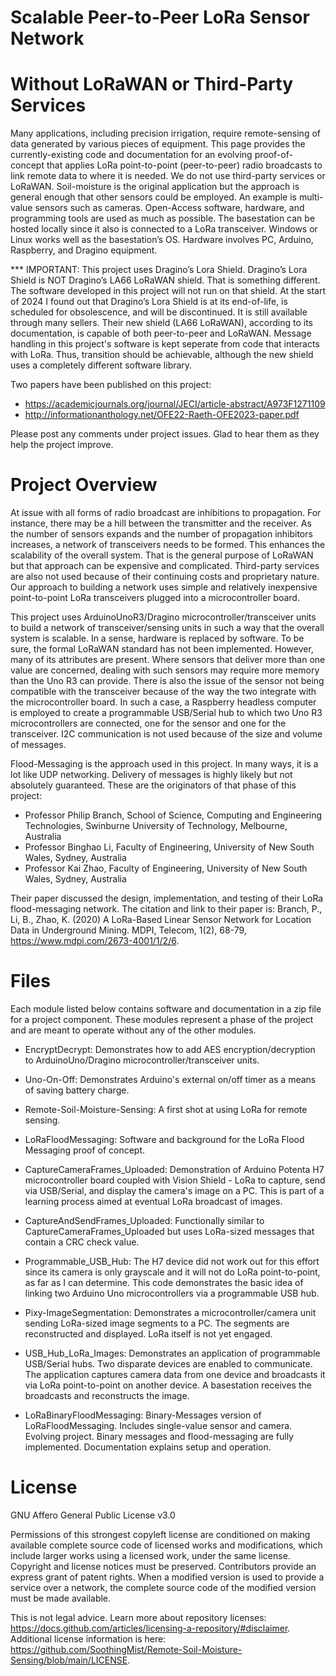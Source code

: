 # Scalable Peer-to-Peer LoRa Sensor Network
# Without LoRaWAN or Third-Party Services

Many applications, including precision irrigation, require remote-sensing of data generated by various pieces of equipment. This page provides the currently-existing code and documentation for an evolving proof-of-concept that applies LoRa point-to-point (peer-to-peer) radio broadcasts to link remote data to where it is needed. We do not use third-party services or LoRaWAN. Soil-moisture is the original application but the approach is general enough that other sensors could be employed. An example is multi-value sensors such as cameras. Open-Access software, hardware, and programming tools are used as much as possible. The basestation can be hosted locally since it also is connected to a LoRa transceiver. Windows or Linux works well as the basestation’s OS. Hardware involves PC, Arduino, Raspberry, and Dragino equipment.

*** IMPORTANT: This project uses Dragino’s Lora Shield. Dragino’s Lora Shield is NOT Dragino’s LA66 LoRaWAN shield. That is something different. The software developed in this project will not run on that shield. At the start of 2024 I found out that Dragino’s Lora Shield is at its end-of-life, is scheduled for obsolescence, and will be discontinued. It is still available through many sellers. Their new shield (LA66 LoRaWAN), according to its documentation, is capable of both peer-to-peer and LoRaWAN. Message handling in this project's software is kept seperate from code that interacts with LoRa. Thus, transition should be achievable, although the new shield uses a completely different software library.

Two papers have been published on this project:

 * https://academicjournals.org/journal/JECI/article-abstract/A973F1271109
 * http://informationanthology.net/OFE22-Raeth-OFE2023-paper.pdf

Please post any comments under project issues. Glad to hear them as they help the project improve.

# Project Overview

At issue with all forms of radio broadcast are inhibitions to propagation. For instance, there may be a hill between the transmitter and the receiver. As the number of sensors expands and the number of propagation inhibitors increases, a network of transceivers needs to be formed. This enhances the scalability of the overall system. That is the general purpose of LoRaWAN but that approach can be expensive and complicated. Third-party services are also not used because of their continuing costs and proprietary nature. Our approach to building a network uses simple and relatively inexpensive point-to-point LoRa transceivers plugged into a microcontroller board.

This project uses ArduinoUnoR3/Dragino microcontroller/transceiver units to build a network of transceiver/sensing units in such a way that the overall system is scalable. In a sense, hardware is replaced by software. To be sure, the formal LoRaWAN standard has not been implemented. However, many of its attributes are present. Where sensors that deliver more than one value are concerned, dealing with such sensors may require more memory than the Uno R3 can provide. There is also the issue of the sensor not being compatible with the transceiver because of the way the two integrate with the microcontroller board. In such a case, a Raspberry headless computer is employed to create a programmable USB/Serial hub to which two Uno R3 microcontrollers are connected, one for the sensor and one for the transceiver. I2C communication is not used because of the size and volume of messages.

Flood-Messaging is the approach used in this project. In many ways, it is a lot like UDP networking. Delivery of messages is highly likely but not absolutely guaranteed. These are the originators of that phase of this project:

- Professor Philip Branch, School of Science, Computing and Engineering Technologies, Swinburne University of Technology, Melbourne, Australia
- Professor Binghao Li, Faculty of Engineering, University of New South Wales, Sydney, Australia
- Professor Kai Zhao, Faculty of Engineering, University of New South Wales, Sydney, Australia
  
Their paper discussed the design, implementation, and testing of their LoRa flood-messaging network. The citation and link to their paper is: Branch, P., Li, B., Zhao, K. (2020) A LoRa-Based Linear Sensor Network for Location Data in Underground Mining. MDPI, Telecom, 1(2), 68-79, https://www.mdpi.com/2673-4001/1/2/6.

# Files

Each module listed below contains software and documentation in a zip file for a project component. These modules represent a phase of the project and are meant to operate without any of the other modules.

* EncryptDecrypt: Demonstrates how to add AES encryption/decryption to ArduinoUno/Dragino microcontroller/transceiver units.

* Uno-On-Off: Demonstrates Arduino's external on/off timer as a means of saving battery charge.

* Remote-Soil-Moisture-Sensing: A first shot at using LoRa for remote sensing.

* LoRaFloodMessaging: Software and background for the LoRa Flood Messaging proof of concept.

* CaptureCameraFrames_Uploaded: Demonstration of Arduino Potenta H7 microcontroller board coupled with Vision Shield - LoRa to capture, send via USB/Serial, and display the camera's image on a PC. This is part of a learning process aimed at eventual LoRa broadcast of images.

* CaptureAndSendFrames_Uploaded: Functionally similar to CaptureCameraFrames_Uploaded but uses LoRa-sized messages that contain a CRC check value.

* Programmable_USB_Hub: The H7 device did not work out for this effort since its camera is only grayscale and it will not do LoRa point-to-point, as far as I can determine. This code demonstrates the basic idea of linking two Arduino Uno microcontrollers via a programmable USB hub.

* Pixy-ImageSegmentation: Demonstrates a microcontroller/camera unit sending LoRa-sized image segments to a PC. The segments are reconstructed and displayed. LoRa itself is not yet engaged.

* USB_Hub_LoRa_Images: Demonstrates an application of programmable USB/Serial hubs. Two disparate devices are enabled to communicate. The application captures camera data from one device and broadcasts it via LoRa point-to-point on another device. A basestation receives the broadcasts and reconstructs the image.

* LoRaBinaryFloodMessaging: Binary-Messages version of LoRaFloodMessaging. Includes single-value sensor and camera. Evolving project. Binary messages and flood-messaging are fully implemented. Documentation explains setup and operation.

# License

GNU Affero General Public License v3.0

Permissions of this strongest copyleft license are conditioned on making available complete source code of licensed works and modifications, which include larger works using a licensed work, under the same license. Copyright and license notices must be preserved. Contributors provide an express grant of patent rights. When a modified version is used to provide a service over a network, the complete source code of the modified version must be made available.

This is not legal advice. Learn more about repository licenses: https://docs.github.com/articles/licensing-a-repository/#disclaimer.
Additional license information is here: https://github.com/SoothingMist/Remote-Soil-Moisture-Sensing/blob/main/LICENSE.
